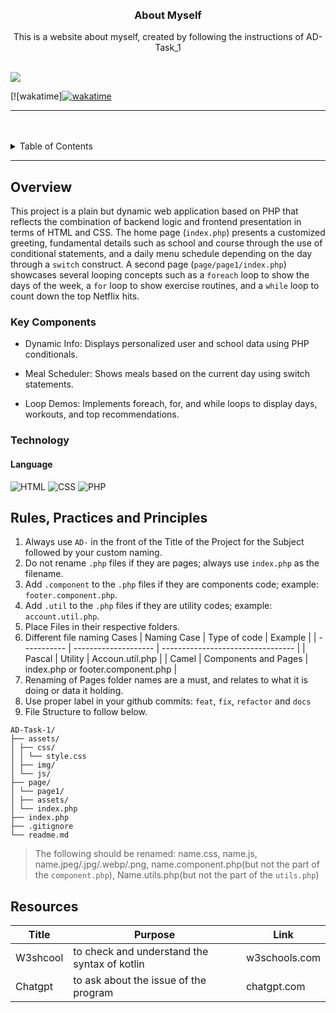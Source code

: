 <a name="readme-top">

<br/>

<br />
<div align="center">
  <a href="https://github.com/zyx-0314/">
  <!-- TODO: If you want to add logo or banner you can add it here -->

  </a>
<!-- TODO: Change Title to the name of the title of your Project -->
  <h3 align="center">About Myself</h3>
</div>
<!-- TODO: Make a short description -->

<div align="center">
  This is a website about myself, created by following the instructions of AD-Task_1
</div>

<br />

<!-- TODO: Change the zyx-0314 into your github username  -->
<!-- TODO: Change the WD-Template-Project into the same name of your folder -->

![](https://visit-counter.vercel.app/counter.png?page=zyx-0314/AD-CI4-Template-Project)

[![wakatime]<a href="https://wakatime.com/badge/user/ce1ba829-cf0c-415a-907e-955818b3b253/project/4611d5bc-3af7-4496-a13b-bc36292573a2"><img src="https://wakatime.com/badge/user/ce1ba829-cf0c-415a-907e-955818b3b253/project/4611d5bc-3af7-4496-a13b-bc36292573a2.svg" alt="wakatime"></a>

---

<br />
<br />

<!-- TODO: If you want to add more layers for your readme -->
<details>
  <summary>Table of Contents</summary>
  <ol>
    <li>
      <a href="#overview">Overview</a>
      <ol>
        <li>
          <a href="#key-components">Key Components</a>
        </li>
        <li>
          <a href="#technology">Technology</a>
        </li>
      </ol>
    </li>
    <li>
      <a href="#rule,-practices-and-principles">Rules, Practices and Principles</a>
    </li>
    <li>
      <a href="#resources">Resources</a>
    </li>
  </ol>
</details>

---

## Overview

<!-- TODO: To be changed -->
<!-- The following are just sample -->

This project is a plain but dynamic web application based on PHP that reflects the combination of backend logic and frontend presentation in terms of HTML and CSS. The home page (`index.php`) presents a customized greeting, fundamental details such as school and course through the use of conditional statements, and a daily menu schedule depending on the day through a `switch` construct. A second page (`page/page1/index.php`) showcases several looping concepts such as a `foreach` loop to show the days of the week, a `for` loop to show exercise routines, and a `while` loop to count down the top Netflix hits.


### Key Components

<!-- TODO: List of Key Components -->
<!-- The following are just sample -->

- Dynamic Info: Displays personalized user and school data using PHP conditionals.

- Meal Scheduler: Shows meals based on the current day using switch statements.

- Loop Demos: Implements foreach, for, and while loops to display days, workouts, and top recommendations.

### Technology

<!-- TODO: List of Technology Used -->
#### Language
![HTML](https://img.shields.io/badge/HTML-E34F26?style=for-the-badge&logo=html5&logoColor=white)
![CSS](https://img.shields.io/badge/CSS-1572B6?style=for-the-badge&logo=css3&logoColor=white)
![PHP](https://img.shields.io/badge/PHP-777BB4?style=for-the-badge&logo=php&logoColor=white)

## Rules, Practices and Principles

<!-- Do not Change this -->

1. Always use `AD-` in the front of the Title of the Project for the Subject followed by your custom naming.
2. Do not rename `.php` files if they are pages; always use `index.php` as the filename.
3. Add `.component` to the `.php` files if they are components code; example: `footer.component.php`.
4. Add `.util` to the `.php` files if they are utility codes; example: `account.util.php`.
5. Place Files in their respective folders.
6. Different file naming Cases
   | Naming Case | Type of code         | Example                           |
   | ----------- | -------------------- | --------------------------------- |
   | Pascal      | Utility              | Accoun.util.php                   |
   | Camel       | Components and Pages | index.php or footer.component.php |
8. Renaming of Pages folder names are a must, and relates to what it is doing or data it holding.
9. Use proper label in your github commits: `feat`, `fix`, `refactor` and `docs`
10. File Structure to follow below.

```
AD-Task-1/
├── assets/
│ ├── css/
│ │ └── style.css
│ ├── img/
│ └── js/
├── page/
│ └── page1/
│ ├── assets/
│ └── index.php
├── index.php
├── .gitignore
└── readme.md
```
> The following should be renamed: name.css, name.js, name.jpeg/.jpg/.webp/.png, name.component.php(but not the part of the `component.php`), Name.utils.php(but not the part of the `utils.php`)

## Resources

<!-- TODO: Add References -->

| Title        | Purpose                                                                       | Link          |
| ------------ | ----------------------------------------------------------------------------- | ------------- |
| W3shcool     | to check and understand the syntax of kotlin                                  | w3schools.com |
| Chatgpt      | to ask about the issue of the program                                         | chatgpt.com   |

